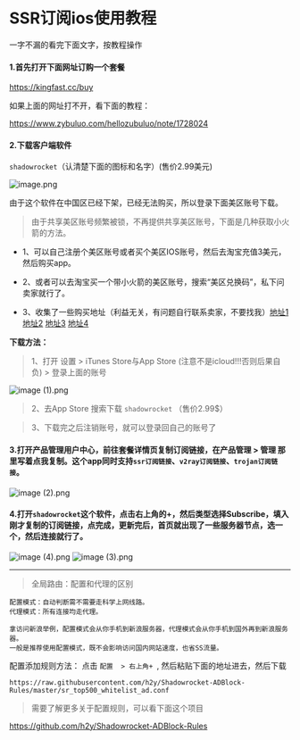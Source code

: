 # SSR订阅ios使用教程

一字不漏的看完下面文字，按教程操作

#### 1.首先打开下面网址订购一个套餐

https://kingfast.cc/buy

如果上面的网址打不开，看下面的教程： 

https://www.zybuluo.com/hellozubuluo/note/1728024

#### 2.下载客户端软件
`shadowrocket`（认清楚下面的图标和名字）(售价2.99美元)

![image.png](/img/ios1.png)

由于这个软件在中国区已经下架，已经无法购买，所以登录下面美区账号下载。
>由于共享美区账号频繁被锁，不再提供共享美区账号，下面是几种获取小火箭的方法。

- 1、可以自己注册个美区账号或者买个美区IOS账号，然后去淘宝充值3美元，然后购买app。

- 2、或者可以去淘宝买一个带小火箭的美区账号，搜索“美区兑换码”，私下问卖家就行了。

- 3、收集了一些购买地址（利益无关，有问题自行联系卖家，不要找我）[地址1](https://fk.333300.xyz/product)  [地址2](https://llmm.net/product/) [地址3](https://fk.myue.cc/product/) [地址4](https://www.rocketgirls.cf/product/)


**下载方法：**

> 1、打开 设置 > iTunes Store与App Store (注意不是icloud!!!否则后果自负)  > 登录上面的账号

![image (1).png](/img/ios2.png)

> 2、去App Store 搜索下载 `shadowrocket`  （售价2.99$）

> 3、下载完之后注销账号，就可以登录回自己的账号了


#### 3.打开产品管理用户中心，前往套餐详情页复制订阅链接，在产品管理 > 管理 那里写着点我复制。这个app同时支持`ssr订阅链接`、`v2ray订阅链接`、`trojan订阅链接`。

![image (2).png](/img/ios3.png)

#### 4.打开`shadowrocket`这个软件，点击右上角的+，然后类型选择Subscribe，填入刚才复制的订阅链接，点完成，更新完后，首页就出现了一些服务器节点，选一个，然后连接就行了。

![image (4).png](/img/ios4.png)
![image (3).png](/img/ios5.png)


-------------------------------------------------------------------

> 全局路由：配置和代理的区别

```
配置模式：自动判断需不需要走科学上网线路。
代理模式：所有连接均走代理。

拿访问新浪举例，配置模式会从你手机到新浪服务器，代理模式会从你手机到国外再到新浪服务器。
一般是推荐使用配置模式，既不会影响访问国内网站速度，也省SS流量。
```

配置添加规则方法：
点击 `配置  > 右上角+ `,
然后粘贴下面的地址进去，然后下载

```
https://raw.githubusercontent.com/h2y/Shadowrocket-ADBlock-Rules/master/sr_top500_whitelist_ad.conf
```

>需要了解更多关于配置规则，可以看下面这个项目

https://github.com/h2y/Shadowrocket-ADBlock-Rules




